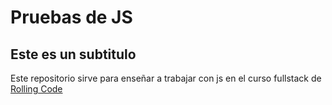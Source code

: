 # Pruebas de JS

## Este es un subtitulo

Este repositorio sirve para enseñar a trabajar con js en el curso fullstack de [Rolling Code](https://rollingcodeschool.com/)
